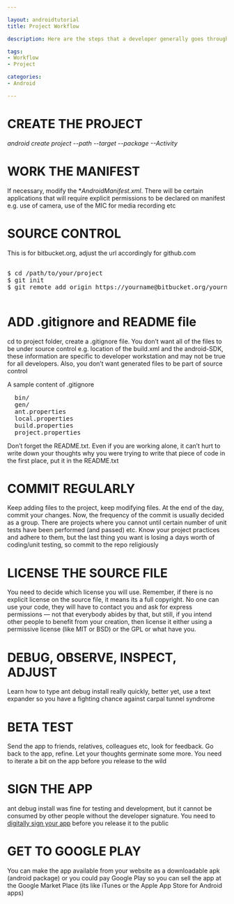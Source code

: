 ```yaml
---

layout: androidtutorial
title: Project Workflow

description: Here are the steps that a developer generally goes through from creating an android app, until signing it and releasing it to the public

tags:
- Workflow
- Project

categories:
- Android

---
```



# CREATE THE PROJECT

*android create project --path <project folder> --target <API level> --package <package name> --Activity <Activity name>*


# WORK THE MANIFEST


If necessary, modify the **AndroidManifest.xml*. There will be certain applications that will require explicit permissions to be declared on manifest e.g. use of camera, use of the MIC for media recording etc


# SOURCE CONTROL

This is for bitbucket.org, adjust the url accordingly for github.com

<pre class="codeblock">

$ cd /path/to/your/project
$ git init
$ git remote add origin https://yourname@bitbucket.org/yourname/yourproject.git

</pre>

# ADD .gitignore and README file

cd to project folder, create a .gitignore file. You don’t want all of the files to be under source control e.g. location of the build.xml and the android-SDK, these information are specific to developer workstation and may not be true for all developers. Also, you don’t want generated files to be part of source control

A sample content of .gitignore

<pre class="codeblock">
  bin/
  gen/
  ant.properties
  local.properties
  build.properties
  project.properties  
</pre>  


Don’t forget the README.txt. Even if you are working alone, it can’t hurt to write down your thoughts why you were trying to write that piece of code in the first place, put it in the README.txt

# COMMIT REGULARLY

Keep adding files to the project, keep modifying files. At the end of the day, commit your changes. Now, the frequency of the commit is usually decided as a group. There are projects where you cannot until certain number of unit tests have been performed (and passed) etc. Know your project practices and adhere to them, but the last thing you want is losing a days worth of coding/unit testing, so commit to the repo religiously

# LICENSE THE SOURCE FILE

You need to decide which license you will use. Remember, if there is no explicit license on the source file, it means its a full copyright. No one can use your code, they will have to contact you and ask for express permissions &mdash; not that everybody abides by that, but still, if you intend other people to benefit from your creation, then license it either using a permissive license (like MIT or BSD) or the GPL or what have you.

# DEBUG, OBSERVE, INSPECT, ADJUST

Learn how to type ant debug install really quickly, better yet, use a text expander so you have a fighting chance against carpal tunnel syndrome

# BETA TEST

Send the app to friends, relatives, colleagues etc, look for feedback. Go back to the app, refine. Let your thoughts germinate some more. You need to iterate a bit on the app before you release to the wild

# SIGN THE APP


ant debug install was fine for testing and development, but it cannot be consumed by other people without the developer signature. You need to [digitally sign your app](/signing-an-android-app) before you release it to the public 

# GET TO GOOGLE PLAY

You can make the app available from your website as a downloadable apk (android package) or you could pay Google Play so you can sell the app at the Google Market Place (its like iTunes or the Apple App Store for Android apps)